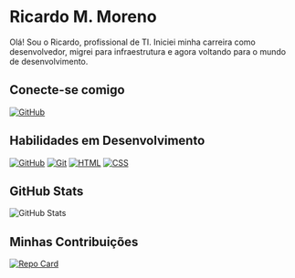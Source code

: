 # Ricardo M. Moreno
Olá! Sou o Ricardo, profissional de TI. Iniciei minha carreira como desenvolvedor, migrei para infraestrutura e agora voltando para o mundo de desenvolvimento.

## Conecte-se comigo
[![GitHub](https://img.shields.io/badge/GitHub-606060?style=for-the-badge&logo=github&logoColor=fff)](https://github.com/ricardommoreno)

## Habilidades em Desenvolvimento
[![GitHub](https://img.shields.io/badge/GitHub-606060?style=for-the-badge&logo=github&logoColor=fff)](https://docs.github.com/pt)
[![Git](https://img.shields.io/badge/Git-606060?style=for-the-badge&logo=git&logoColor=fff)](https://git-scm.com/doc) 
[![HTML](https://img.shields.io/badge/HTML5-606060?style=for-the-badge&logo=HTML5&logoColor=fff)](https://www.w3schools.com/html/) 
[![CSS](https://img.shields.io/badge/CSS3-606060?style=for-the-badge&logo=css3&logoColor=fff)](https://www.w3schools.com/css/) 

## GitHub Stats
![GitHub Stats](https://github-readme-stats.vercel.app/api?username=ricardommoreno&theme=transparent&bg_color=606060&border_color=fff&show_icons=true&icon_color=fff&title_color=fff&text_color=fff&hide_title=true&hide=stars)

## Minhas Contribuições
[![Repo Card](https://github-readme-stats.vercel.app/api/pin/?username=ricardommoreno&repo=dio-lab-open-source&bg_color=606060&border_color=fff&show_icons=true&icon_color=fff&title_color=fff&text_color=fff)](https://github.com/ricardommoreno/dio-lab-open-source)